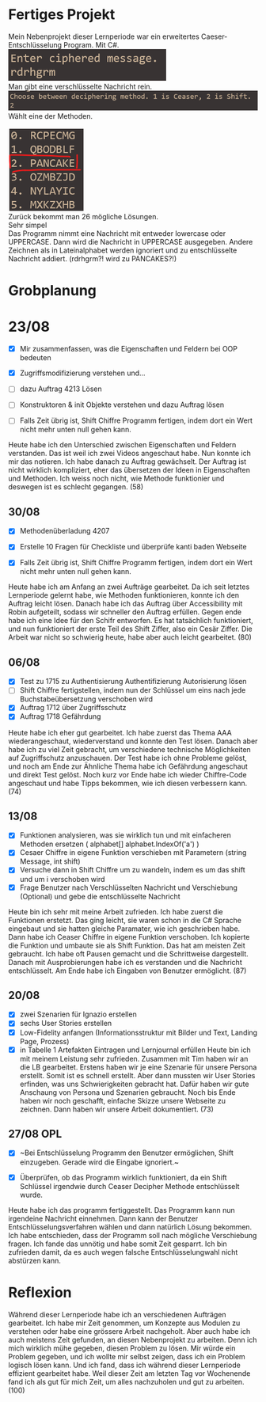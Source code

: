 # Fertiges Projekt

Mein Nebenprojekt dieser Lernperiode war ein erweitertes Caeser-Entschlüsselung Program. Mit C#.
![image](images/Enter_message.png)<br>
Man gibt eine verschlüsselte Nachricht rein.
<br>
![image](images/Choose_method.png)<br>
Wählt eine der Methoden.  
<br>
![image](images/Hidden_message.png)<br>
Zurück bekommt man 26 mögliche Lösungen.<br>
Sehr simpel<br>
Das Programm nimmt eine Nachricht mit entweder lowercase oder UPPERCASE. Dann wird die Nachricht in UPPERCASE ausgegeben. Andere Zeichnen als in Lateinalphabet werden ignoriert und zu entschlüsselte Nachricht addiert. (rdrhgrm?! wird zu PANCAKES?!)

# Grobplanung

# 23/08

- [x] Mir zusammenfassen, was die Eigenschaften und Feldern bei OOP bedeuten

- [x] Zugriffsmodifizierung verstehen und...

- [ ] dazu Auftrag 4213 Lösen

- [ ] Konstruktoren & init Objekte verstehen und dazu Auftrag lösen

- [ ] Falls Zeit übrig ist, Shift Chiffre Programm fertigen, indem dort ein Wert nicht mehr unten null gehen kann.

Heute habe ich den Unterschied zwischen Eigenschaften und Feldern verstanden. Das ist weil ich zwei Videos angeschaut habe. Nun konnte ich mir das notieren. Ich habe danach zu Auftrag gewächselt. Der Auftrag ist nicht wirklich kompliziert, eher das übersetzen der Ideen in Eigenschaften und Methoden. Ich weiss noch nicht, wie Methode funktionier und deswegen ist es schlecht gegangen. (58)

## 30/08

- [x] Methodenüberladung 4207

- [x] Erstelle 10 Fragen für Checkliste und überprüfe kanti baden Webseite

- [x] Falls Zeit übrig ist, Shift Chiffre Programm fertigen, indem dort ein Wert nicht mehr unten null gehen kann.

Heute habe ich am Anfang an zwei Aufträge gearbeitet. Da ich seit letztes Lernperiode gelernt habe, wie Methoden funktionieren, konnte ich den Auftrag leicht lösen. Danach habe ich das Auftrag über Accessibility mit Robin aufgeteilt, sodass wir schneller den Auftrag erfüllen. Gegen ende habe ich eine Idee für den Schifr entworfen. Es hat tatsächlich funktioniert, und nun funktioniert der erste Teil des Shift Ziffer, also ein Cesär Ziffer. Die Arbeit war nicht so schwierig heute, habe aber auch leicht gearbeitet. (80)

## 06/08

- [x] Test zu 1715 zu Authentisierung Authentifizierung Autorisierung lösen
- [ ] Shift Chiffre fertigstellen, indem nun der Schlüssel um eins nach jede Buchstabeübersetzung verschoben wird
- [x] Auftrag 1712 über Zugriffsschutz
- [x] Auftrag 1718 Gefährdung

Heute habe ich eher gut gearbeitet. Ich habe zuerst das Thema AAA wiederangeschaut, wiederverstand und konnte den Test lösen. Danach aber habe ich zu viel Zeit gebracht, um verschiedene technische Möglichkeiten auf Zugriffschutz anzuschauen. Der Test habe ich ohne Probleme gelöst, und noch am Ende zur Ähnliche Thema habe ich Gefährdung angeschaut und direkt Test gelöst. Noch kurz vor Ende habe ich wieder Chiffre-Code angeschaut und habe Tipps bekommen, wie ich diesen verbessern kann. (74)

## 13/08

- [x] Funktionen analysieren, was sie wirklich tun und mit einfacheren Methoden ersetzen ( alphabet[] alphabet.IndexOf('a') )
- [x] Cesaer Chiffre in eigene Funktion verschieben mit Parametern (string Message, int shift)
- [x] Versuche dann in Shift Chiffre um zu wandeln, indem es um das shift und um i verschoben wird
- [x] Frage Benutzer nach Verschlüsselten Nachricht und Verschiebung (Optional) und gebe die entschlüsselte Nachricht 

Heute bin ich sehr mit meine Arbeit zufrieden. Ich habe zuerst die Funktionen erstetzt. Das ging leicht, sie waren schon in die C# Sprache eingebaut und sie hatten gleiche Paramater, wie ich geschrieben habe. Dann habe ich Ceaser Chiffre in eigene Funktion verschoben. Ich kopierte die Funktion und umbaute sie als Shift Funktion. Das hat am meisten Zeit gebraucht. Ich habe oft Pausen gemacht und die Schrittweise dargestellt. Danach mit Ausprobierungen habe ich es verstanden und die Nachricht entschlüsselt. Am Ende habe ich Eingaben von Benutzer ermöglicht. (87)

## 20/08

- [x] zwei Szenarien für Ignazio erstellen
- [x] sechs User Stories erstellen
- [x] Low-Fidelity anfangen (Informationsstruktur mit Bilder und Text, Landing Page, Prozess)
- [x] in Tabelle 1 Artefakten Eintragen und Lernjournal erfüllen
  Heute bin ich mit meinem Leistung sehr zufrieden. Zusammen mit Tim haben wir an die LB gearbeitet. Erstens haben wir je eine Szenarie für unsere Persona erstellt. Somit ist es schnell erstellt. Aber dann mussten wir User Stories erfinden, was uns Schwierigkeiten gebracht hat. Dafür haben wir gute Anschaung von Persona und Szenarien gebraucht. Noch bis Ende haben wir noch geschafft, einfache Skizze unsere Webseite zu zeichnen. Dann haben wir unsere Arbeit dokumentiert. (73)

## 27/08 OPL

- [x] ~Bei Entschlüsselung Programm den Benutzer ermöglichen, Shift einzugeben. Gerade wird die Eingabe ignoriert.~

- [x] Überprüfen, ob das Programm wirklich funktioniert, da ein Shift Schlüssel irgendwie durch Ceaser Decipher Methode entschlüsselt wurde.

Heute habe ich das programm fertiggestellt. Das Programm kann nun irgendeine Nachricht einnehmen. Dann kann der Benutzer Entschlüsselungsverfahren wählen und dann natürlich Lösung bekommen. Ich habe entschieden, dass der Programm soll nach mögliche Verschiebung fragen. Ich fande das unnötig und habe somit Zeit gesparrt. Ich bin zufrieden damit, da es auch wegen falsche Entschlüsselungwahl nicht abstürzen kann.

# Reflexion

Während dieser Lernperiode habe ich an verschiedenen Aufträgen gearbeitet. Ich habe  mir Zeit genommen, um Konzepte aus Modulen zu verstehen oder habe eine grössere Arbeit nachgeholt. Aber auch habe ich auch meistens Zeit gefunden, an diesen Nebenprojekt zu arbeiten. Denn ich mich wirklich mühe gegeben, diesen Problem zu lösen. Mir würde ein Problem gegeben, und ich wollte mir selbst zeigen, dass ich ein Problem logisch lösen kann. Und ich fand, dass ich während dieser Lernperiode effizient gearbeitet habe. Weil dieser Zeit am letzten Tag vor Wochenende fand ich als gut für mich Zeit, um alles nachzuholen und gut zu arbeiten. (100)
